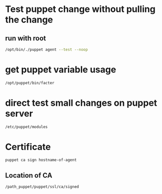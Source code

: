 # Test puppet change without pulling the change 
## run with root
```bash
/opt/bin/./puppet agent --test --noop
```

# get puppet variable usage
```bash
/opt/puppet/bin/facter
```

# direct test small changes on puppet server
```bash
/etc/puppet/modules
```
# Certificate
```
puppet ca sign hostname-of-agent
```
## Location of CA
```
/path_puppet/puppet/ssl/ca/signed
```
